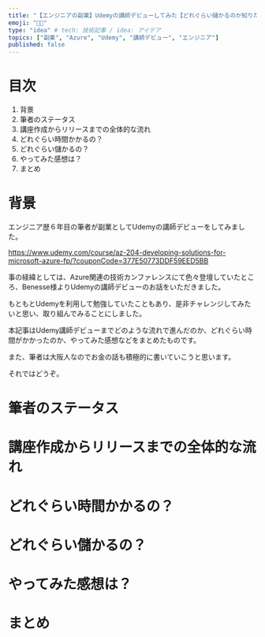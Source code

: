 ```yaml
---
title: "【エンジニアの副業】Udemyの講師デビューしてみた【どれぐらい儲かるのか知りたい？】"
emoji: "🧑‍🏫"
type: "idea" # tech: 技術記事 / idea: アイデア
topics: ["副業", "Azure", "Udemy", "講師デビュー", "エンジニア"]
published: false
---
```


# 目次

1. 背景
2. 筆者のステータス
3. 講座作成からリリースまでの全体的な流れ
4. どれぐらい時間かかるの？
5. どれぐらい儲かるの？
6. やってみた感想は？
7. まとめ

# 背景
エンジニア歴６年目の筆者が副業としてUdemyの講師デビューをしてみました。

https://www.udemy.com/course/az-204-developing-solutions-for-microsoft-azure-fp/?couponCode=377E50773DDF59EED5BB

事の経緯としては、Azure関連の技術カンファレンスにて色々登壇していたところ、Benesse様よりUdemyの講師デビューのお話をいただきました。
  
もともとUdemyを利用して勉強していたこともあり、是非チャレンジしてみたいと思い、取り組んでみることにしました。
  
本記事はUdemy講師デビューまでどのような流れで進んだのか、どれぐらい時間がかかったのか、やってみた感想などをまとめたものです。

また、筆者は大阪人なのでお金の話も積極的に書いていこうと思います。

それではどうぞ。


# 筆者のステータス

# 講座作成からリリースまでの全体的な流れ

# どれぐらい時間かかるの？

# どれぐらい儲かるの？

# やってみた感想は？

# まとめ
